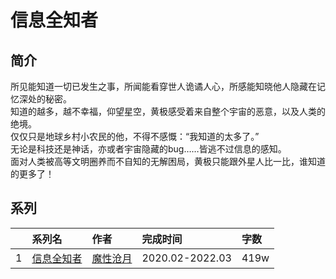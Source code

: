 # 信息全知者


## 简介

所见能知道一切已发生之事，所闻能看穿世人诡谲人心，所感能知晓他人隐藏在记忆深处的秘密。  
知道的越多，越不幸福，仰望星空，黄极感受着来自整个宇宙的恶意，以及人类的绝境。  
仅仅只是地球乡村小农民的他，不得不感慨：“我知道的太多了。”  
无论是科技还是神话，亦或者宇宙隐藏的bug……皆逃不过信息的感知。  
面对人类被高等文明圈养而不自知的无解困局，黄极只能跟外星人比一比，谁知道的更多了！
## 系列

|     | 系列名                                              | 作者                                            | 完成时间            | 字数   |
| :-- | :----------------------------------------------- | :-------------------------------------------- | :-------------- | :--- |
| 1   | [信息全知者](https://www.qidian.com/book/1019222135/) | [魔性沧月](https://my.qidian.com/author/1623944/) | 2020.02-2022.03 | 419w |


